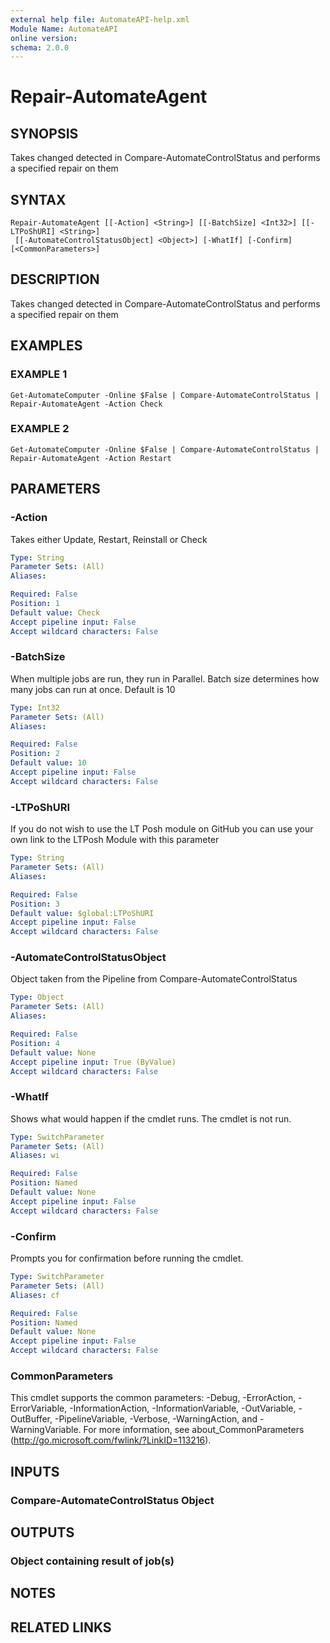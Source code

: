 ```yaml
---
external help file: AutomateAPI-help.xml
Module Name: AutomateAPI
online version:
schema: 2.0.0
---
```


# Repair-AutomateAgent

## SYNOPSIS
Takes changed detected in Compare-AutomateControlStatus and performs a specified repair on them

## SYNTAX

```
Repair-AutomateAgent [[-Action] <String>] [[-BatchSize] <Int32>] [[-LTPoShURI] <String>]
 [[-AutomateControlStatusObject] <Object>] [-WhatIf] [-Confirm] [<CommonParameters>]
```

## DESCRIPTION
Takes changed detected in Compare-AutomateControlStatus and performs a specified repair on them

## EXAMPLES

### EXAMPLE 1
```
Get-AutomateComputer -Online $False | Compare-AutomateControlStatus | Repair-AutomateAgent -Action Check
```

### EXAMPLE 2
```
Get-AutomateComputer -Online $False | Compare-AutomateControlStatus | Repair-AutomateAgent -Action Restart
```

## PARAMETERS

### -Action
Takes either Update, Restart, Reinstall or Check

```yaml
Type: String
Parameter Sets: (All)
Aliases:

Required: False
Position: 1
Default value: Check
Accept pipeline input: False
Accept wildcard characters: False
```

### -BatchSize
When multiple jobs are run, they run in Parallel.
Batch size determines how many jobs can run at once.
Default is 10

```yaml
Type: Int32
Parameter Sets: (All)
Aliases:

Required: False
Position: 2
Default value: 10
Accept pipeline input: False
Accept wildcard characters: False
```

### -LTPoShURI
If you do not wish to use the LT Posh module on GitHub you can use your own link to the LTPosh Module with this parameter

```yaml
Type: String
Parameter Sets: (All)
Aliases:

Required: False
Position: 3
Default value: $global:LTPoShURI
Accept pipeline input: False
Accept wildcard characters: False
```

### -AutomateControlStatusObject
Object taken from the Pipeline from Compare-AutomateControlStatus

```yaml
Type: Object
Parameter Sets: (All)
Aliases:

Required: False
Position: 4
Default value: None
Accept pipeline input: True (ByValue)
Accept wildcard characters: False
```

### -WhatIf
Shows what would happen if the cmdlet runs.
The cmdlet is not run.

```yaml
Type: SwitchParameter
Parameter Sets: (All)
Aliases: wi

Required: False
Position: Named
Default value: None
Accept pipeline input: False
Accept wildcard characters: False
```

### -Confirm
Prompts you for confirmation before running the cmdlet.

```yaml
Type: SwitchParameter
Parameter Sets: (All)
Aliases: cf

Required: False
Position: Named
Default value: None
Accept pipeline input: False
Accept wildcard characters: False
```

### CommonParameters
This cmdlet supports the common parameters: -Debug, -ErrorAction, -ErrorVariable, -InformationAction, -InformationVariable, -OutVariable, -OutBuffer, -PipelineVariable, -Verbose, -WarningAction, and -WarningVariable.
For more information, see about_CommonParameters (http://go.microsoft.com/fwlink/?LinkID=113216).

## INPUTS

### Compare-AutomateControlStatus Object
## OUTPUTS

### Object containing result of job(s)
## NOTES

## RELATED LINKS
